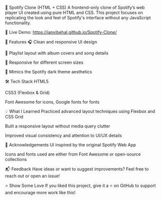 🎵 Spotify Clone (HTML + CSS)
A frontend-only clone of Spotify’s web player UI created using pure HTML and CSS. This project focuses on replicating the look and feel of Spotify's interface without any JavaScript functionality.

🔗 Live Demo: https://janvibehal.github.io/Spotify-Clone/


🌟 Features
🎧 Clean and responsive UI design

📁 Playlist layout with album covers and song details

📱 Responsive for different screen sizes

🖤 Mimics the Spotify dark theme aesthetics

🛠️ Tech Stack
HTML5

CSS3 (Flexbox & Grid)

Font Awesome for icons, Google fonts for fonts

💡 What I Learned
Practiced advanced layout techniques using Flexbox and CSS Grid

Built a responsive layout without media query clutter

Improved visual consistency and attention to UI/UX details

🙌 Acknowledgements
UI inspired by the original Spotify Web App

Icons and fonts used are either from Font Awesome or open-source collections

📬 Feedback
Have ideas or want to suggest improvements? Feel free to reach out or open an issue!

⭐ Show Some Love
If you liked this project, give it a ⭐ on GitHub to support and encourage more work like this!









